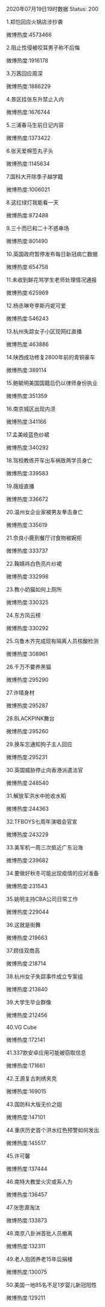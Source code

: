 2020年07月19日19时数据
Status: 200

1.郑恺回应火锅店涉抄袭

微博热度:4573466

2.阻止性侵被咬耳男子称不后悔

微博热度:1916178

3.万茜回应周深

微博热度:1886229

4.景区挂张东升禁止入内

微博热度:1676744

5.三浦春马生前日记内容

微博热度:1373422

6.张天爱棉签丸子头

微博热度:1145634

7.国科大开除季子越学籍

微博热度:1006021

8.这红绿灯我能看一天

微博热度:872488

9.三十而已和二十不惑串场

微博热度:801490

10.英国政府暂停发布每日新冠病亡数据

微博热度:654758

11.未收到鲜花骂学生老师处理情况通报

微博热度:625969

12.杨丞琳夸李斯丹妮可爱

微博热度:546243

13.杭州失踪女子小区现网红直播

微博热度:463886

14.陕西成功修复2800年前的青铜豪车

微博热度:389114

15.鲍毓明美国国籍后仍以律师身份执业

微博热度:351359

16.南京城区出现内涝

微博热度:341166

17.孟美岐蓝色纱裙

微博热度:340292

18.驾校教练开车出车祸致两学员身亡

微博热度:339583

19.薇娅直播

微博热度:336672

20.温州女企业家被男友拳击身亡

微博热度:335619

21.奈良小鹿到餐厅讨食物被婉拒

微博热度:333737

22.鞠婧祎白色亮片纱裙

微博热度:332998

23.教小奶猫如何上厕所

微博热度:330325

24.东方风云榜

微博热度:330292

25.乌鲁木齐完成现有隔离人员核酸检测

微博热度:308961

26.千万不要养黑猫

微博热度:295290

27.许晴身材

微博热度:295287

28.BLACKPINK舞台

微博热度:295260

29.换车忘通知狗子主人回应

微博热度:295231

30.英国威胁停止向香港派遣法官

微博热度:248540

31.解放军洪水中抢收水稻

微博热度:244363

32.TFBOYS七周年演唱会官宣

微博热度:243229

33.美军机一周三次抵近广东沿海

微博热度:239682

34.要做好秋冬可能出现疫情的应对准备

微博热度:231543

35.姚明主持CBA公司日常工作

微博热度:229044

36.这就是街舞

微博热度:219663

37.顾佳双商高

微博热度:218714

38.杭州女子失踪事件成立专案组

微博热度:213840

39.大学生毕业群像

微博热度:212456

40.VG Cube

微博热度:172141

41.337款安卓应用可能被窃取信息

微博热度:171661

42.王源复古刺绣夹克

微博热度:169015

43.国防科大版无价之姐

微博热度:147101

44.重庆历史首个洪水红色预警如何发出

微博热度:145517

45.许可馨

微博热度:137444

46.南特大教堂火灾或系人为

微博热度:136457

47.张思源淘汰

微博热度:133873

48.南京八卦洲首批人员撤离

微博热度:132311

49.老人抱团养老15年后捐楼

微博热度:130075

50.美国一地85名不足1岁婴儿新冠阳性

微博热度:129211

